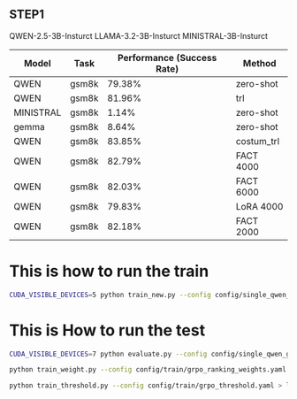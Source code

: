 ## STEP1
QWEN-2.5-3B-Insturct
LLAMA-3.2-3B-Insturct
MINISTRAL-3B-Insturct

| Model      | Task   | Performance (Success Rate) | Method    |
|------------|--------|----------------------------|-----------|
| QWEN       | gsm8k  | 79.38%                     | zero-shot |
| QWEN       | gsm8k  | 81.96%                     | trl       |
| MINISTRAL  | gsm8k  | 1.14%                      | zero-shot |
| gemma      | gsm8k  | 8.64%                      | zero-shot |
| QWEN       | gsm8k  | 83.85%                     | costum_trl|
| QWEN       | gsm8k  | 82.79%                     | FACT 4000 |
| QWEN       | gsm8k  | 82.03%                     | FACT 6000 |
| QWEN       | gsm8k  | 79.83%                     | LoRA 4000 |
| QWEN       | gsm8k  | 82.18%                     | FACT 2000 |






# This is how to run the train
```bash
CUDA_VISIBLE_DEVICES=5 python train_new.py --config config/single_qwen_grpo.yaml 
```

# This is How to run the test
```bash
CUDA_VISIBLE_DEVICES=7 python evaluate.py --config config/single_qwen_grpo.yaml 
```



```bash
python train_weight.py --config config/train/grpo_ranking_weights.yaml > logs/grpo_ranking_weights.txt

python train_threshold.py --config config/train/grpo_threshold.yaml > logs/grpo_threshold.txt
```
